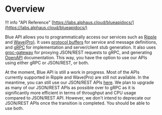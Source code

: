 # Overview

!!! info "API Reference"
    [https://labs.alphaus.cloud/blueapidocs/](https://labs.alphaus.cloud/blueapidocs/)

Blue API allows you to programmatically access our services such as [Ripple](https://alphaus.cloud/en/product/ripple/) and [Wave(Pro)](https://alphaus.cloud/en/product/wave/). It uses [protocol buffers](https://developers.google.com/protocol-buffers/) for service and message definitions, and [gRPC](https://grpc.io/) for implementation and server/client stub generation. It also uses [grpc-gateway](https://grpc-ecosystem.github.io/grpc-gateway/) for proxying JSON/REST requests to gRPC, and generating [OpenAPI](https://www.openapis.org/) documentation. This way, you have the option to use our APIs using either gRPC or JSON/REST, or both.

At the moment, Blue API is still a work in progress. Most of the APIs currently supported in Ripple and Wave(Pro) are still not available. In the meantime, you can still use our JSON/REST APIs [here](https://docs.alphaus.cloud/v/api-reference/). We plan to upgrade as many of our JSON/REST APIs as possible over to gRPC as it is significantly more efficient in terms of throughput and CPU usage compared to JSON/REST API. However, we don't intend to deprecate our JSON/REST APIs once the transition is completed. You should be able to use both.
